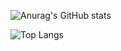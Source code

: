 

![Anurag's GitHub stats](https://github-readme-stats.vercel.app/api?username=Mallhw&show_icons=true&theme=ambient_gradient )

![Top Langs](https://github-readme-stats.vercel.app/api/top-langs/?username=Mallhws&layout=compact&theme=ambient_gradient )


<!---
Mallhw/Mallhw is a ✨ special ✨ repository because its `README.md` (this file) appears on your GitHub profile.
You can click the Preview link to take a look at your changes.
--->
